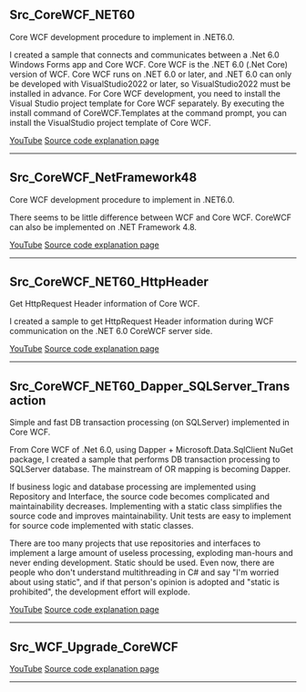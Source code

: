 ## Src_CoreWCF_NET60

Core WCF development procedure to implement in .NET6.0.

I created a sample that connects and communicates between a .Net 6.0 Windows Forms app and Core WCF. Core WCF is the .NET 6.0 (.Net Core) version of WCF.
Core WCF runs on .NET 6.0 or later, and .NET 6.0 can only be developed with VisualStudio2022 or later, so VisualStudio2022 must be installed in advance.
For Core WCF development, you need to install the Visual Studio project template for Core WCF separately.
By executing the install command of CoreWCF.Templates at the command prompt, you can install the VisualStudio project template of Core WCF.

[YouTube](https://youtu.be/qVPfhVwRq0g)
[Source code explanation page](https://blog.unikktle.com/net6-0%e3%81%a7%e5%ae%9f%e8%a3%85%e3%81%99%e3%82%8b-core-wcf-%e9%96%8b%e7%99%ba%e6%89%8b%e9%a0%86/)

---

## Src_CoreWCF_NetFramework48

Core WCF development procedure to implement in .NET6.0.

There seems to be little difference between WCF and Core WCF.
CoreWCF can also be implemented on .NET Framework 4.8.

[YouTube](https://youtu.be/qVPfhVwRq0g)
[Source code explanation page](https://blog.unikktle.com/net6-0%e3%81%a7%e5%ae%9f%e8%a3%85%e3%81%99%e3%82%8b-core-wcf-%e9%96%8b%e7%99%ba%e6%89%8b%e9%a0%86/)

---

## Src_CoreWCF_NET60_HttpHeader

Get HttpRequest Header information of Core WCF.

I created a sample to get HttpRequest Header information during WCF communication on the .NET 6.0 CoreWCF server side.

[YouTube](https://youtu.be/x4A7NWbp5Ug)
[Source code explanation page](https://blog.unikktle.com/core-wcf-%e3%81%ae-httprequest-header%e6%83%85%e5%a0%b1%e3%82%92%e5%8f%96%e5%be%97/)

---

## Src_CoreWCF_NET60_Dapper_SQLServer_Transaction

Simple and fast DB transaction processing (on SQLServer) implemented in Core WCF.

From Core WCF of .Net 6.0, using Dapper + Microsoft.Data.SqlClient NuGet package, I created a sample that performs DB transaction processing to SQLServer database.
The mainstream of OR mapping is becoming Dapper.

If business logic and database processing are implemented using Repository and Interface, the source code becomes complicated and maintainability decreases.
Implementing with a static class simplifies the source code and improves maintainability.
Unit tests are easy to implement for source code implemented with static classes.

There are too many projects that use repositories and interfaces to implement a large amount of useless processing, exploding man-hours and never ending development. Static should be used.
Even now, there are people who don't understand multithreading in C# and say "I'm worried about using static", and if that person's opinion is adopted and "static is prohibited", the development effort will explode.

[YouTube](https://youtu.be/AGTt9b8B9vs)
[Source code explanation page](https://blog.unikktle.com/core-wcf%e3%81%a7%e5%ae%9f%e8%a3%85%e3%81%99%e3%82%8b%e3%82%b7%e3%83%b3%e3%83%97%e3%83%ab%e3%81%a7%e9%ab%98%e9%80%9f%e3%81%aadb%e3%83%88%e3%83%a9%e3%83%b3%e3%82%b6%e3%82%af%e3%82%b7%e3%83%a7%e3%83%b3/)

---

## Src_WCF_Upgrade_CoreWCF

[YouTube]()
[Source code explanation page]()

---

